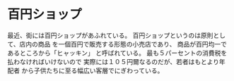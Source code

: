 # 百円ショップ

最近、街には百円ショップがあふれている。
百円ショップというのは原則として、店内の商品
を一個百円で販売する形態の小売店であり、
商品が百円均一であるところから「ヒャッキン」
と呼ばれている。
最も５パーセントの消費税を払わなければいけないので
実際には１０５円爾なるのだが、若者はもとより年配者
から子供たちに至る幅広い客層でにぎわっている。

